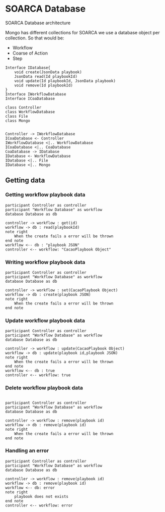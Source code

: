 # SOARCA Database

SOARCA Database architecture

Mongo has different collections for SOARCA we use a database object per collection. So that would be:

* Workflow
* Coarse of Action
* Step


```plantuml
Interface IDatabase{
    void create(JsonData playbook)
    JsonData read(Id playbookId)
    void update(Id playbookId, JsonData playbook)
    void remove(Id playbookId)
}
Interface IWorkflowDatabase
Interface ICoaDatabase

class Controller
class WorkflowDatabase
class File
class Mongo


Controller -> IWorkflowDatabase
ICoaDatabase <- Controller
IWorkflowDatabase <|.. WorkflowDatabase
ICoaDatabase <|.. CoaDatabase
CoaDatabase -> IDatabase
IDatabase <- WorkflowDatabase
IDatabase <|.. File
IDatabase <|.. Mongo
```
## Getting data

### Getting workflow playbook data

```plantuml
participant Controller as controller
participant "Workflow Database" as workflow
database Database as db

controller -> workflow : get(id)
workflow -> db : read(playbookId)
note right
    When the create fails a error will be thrown
end note
workflow <-- db : "playbook JSON"
controller <-- workflow: "CacaoPlaybook Object"
```

### Writing workflow playbook data
```plantuml
participant Controller as controller
participant "Workflow Database" as workflow
database Database as db

controller -> workflow : set(CacaoPlaybook Object)
workflow -> db : create(playbook JSON)
note right
    When the create fails a error will be thrown
end note
```

### Update workflow playbook data
```plantuml
participant Controller as controller
participant "Workflow Database" as workflow
database Database as db

controller -> workflow : update(CacaoPlaybook Object)
workflow -> db : update(playbook id,playbook JSON)
note right
    When the create fails a error will be thrown
end note
workflow <-- db : true
controller <-- workflow: true
```

### Delete workflow playbook data
```plantuml

participant Controller as controller
participant "Workflow Database" as workflow
database Database as db

controller -> workflow : remove(playbook id)
workflow -> db : remove(playbook id)
note right
    When the create fails a error will be thrown
end note
```

### Handling an error
```plantuml
participant Controller as controller
participant "Workflow Database" as workflow
database Database as db

controller -> workflow : remove(playbook id)
workflow -> db : remove(playbook id)
workflow <-- db: error 
note right
    playbook does not exists
end note
controller <-- workflow: error 

```